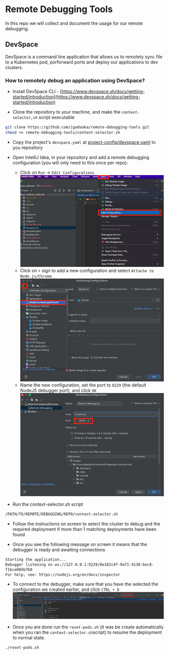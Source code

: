 # Remote Debugging Tools

In this repo we will collect and document the usage for our remote debugging.

## DevSpace

DevSpace is a command line application that allows us to remotely sync file to a Kubernetes pod, porforward ports and deploy our applications to dev clusters.

### How to remotely debug an application using DevSpace?

- Install DevSpace CLI - [https://www.devspace.sh/docs/getting-started/introduction](https://www.devspace.sh/docs/getting-started/introduction)

- Clone the repository to your machine, and make the `context-selector,sh` script executable

```sh
git clone https://github.com/igadaaka/remote-debugging-tools.git
chmod +x remote-debugging-tools/context-selector.sh
```

- Copy the project's `devspace.yaml` at [project-config/devspace.yaml](./project-config/devspace.yaml) to you repository

- Open IntelliJ Idea, in your repository and add a remote debugging configuration (you will only need to this once per repo):

  - Click on `Run` -> `Edit Configurations`
    ![](./assets/images/run-edit-configurations.jpg)
  - Click on `+` sign to add a new configuration and select `Attache to Node.js/Chrome`
    ![](./assets/images/add-new-configuration.jpg)
  - Name the new configuration, set the port to `9229` (the default NodeJS debugger port), and click `OK`
    ![](./assets/images/configure.jpg)

- Run the context-selector.sh script

```sh
/PATH/TO/REMOTE/DEBUGGING/REPO/context-selector.sh
```

- Follow the instructions on screen to select the cluster to debug and the required deployment if more than 1 matching deployments have been found

- Once you see the following message on screen it means that the debugger is ready and awaiting connections

```
Starting the application...
Debugger listening on ws://127.0.0.1:9229/8e182c4f-9af1-4138-bec8-f1bce00db7b0
For help, see: https://nodejs.org/en/docs/inspector
```

- To connect to the debugger, make sure that you have the selected the configuration we created earlier, and click `CTRL + D`
  ![](./assets/images/select-configuration.jpg)

- Once you are done run the `reset-pods.sh` (it was be create automatically when you ran the `context-selector.sh`script) to resume the deployment to normal state.

```
./reset-pods.sh
```
